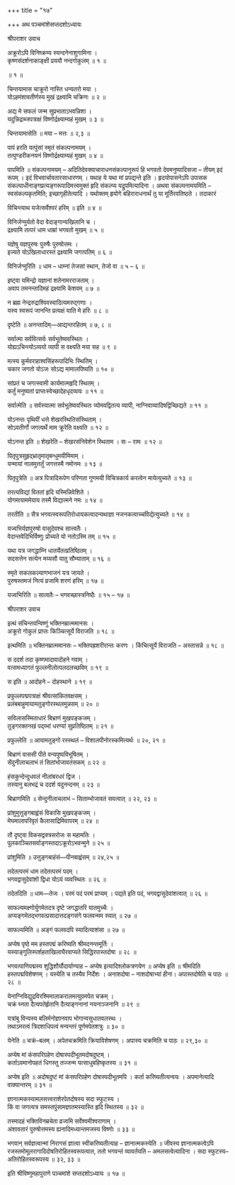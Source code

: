 +++
title = "१७"

+++
अथ पञ्चमांशेसप्तदशोऽध्यायः

श्रीपराशर उवाच

अक्रूरोऽपि विनिष्क्रम्य स्यन्दनेनाशुगामिना ।  
कृष्णसंदर्शनाकाङ्क्षी प्रययौ नन्दगोकुलम् ॥ १ ॥

॥ १ ॥

चिन्तयामास चाक्रूरो नास्ति धन्यतरो मया ।  
योऽहमंशावतीर्णस्य मुखं द्रक्ष्यामि चक्रिणः ॥ २ ॥

अद्य मे सफलं जन्म सुप्रभाताऽभवन्निशा ।  
यदुन्निद्राब्जपत्राक्षं विष्णोर्द्रक्ष्याम्यहं मुखम् ॥ ३ ॥

चिन्तयामासेति ॥ मया – मत्तः ॥ २,३ ॥

पापं हरति यत्पुंसां स्मृतं संकल्पनामयम् ।  
तत्पुण्डरीकनयनं विष्णोर्द्रक्ष्याम्यहं मुखम् ॥ ४ ॥

पापमिति ॥ संकल्पनामयम् – अदितिदेवक्याचाराधनसंकल्पानुरूपं हि भगवतो देवमनुष्यादिसजा – तीयम् इदं रूपम् । इदं विभवार्चावतारसाधारणम् । यथाह ये यथा मां प्रपद्यन्ते इति । हृदयोपासनेऽपि उपासक संकल्पाधीनाङ्गप्रत्यङ्गरूपादिमत्त्वमुक्तं हृदि संकल्प्य यद्रूपमित्यादिना । अथवा संकल्पनामयमिति – स्वसंकल्पकृतमिति; इच्छागृहीतेत्यादि । यथोक्तम् हृयोगे बहिराराधनार्थं तु या मूर्तिरवतिष्ठते । तदाकारं

विचिन्त्याथ यजेत्सर्वेश्वरं हरिम् ॥ इति ॥ ४ ॥

विनिर्जग्मुर्यतो वेदा वेदाङ्गान्यखिलानि च ।  
द्रक्ष्यामि तत्परं धाम धाम्रां भगवतो मुखम् ॥ ५ ॥

यज्ञेषु यज्ञपुरुषः पुरुषैः पुरुषोत्तमः ।  
इज्यते योऽखिलाधारस्तं द्रक्ष्यामि जगत्पतिम् ॥ ६ ॥

विनिर्जग्मुरिति ॥ धाम – धाम्नां तेजसां स्थान, तेजो वा ॥ ५ – ६ ॥

इष्ट्वा यमिन्द्रो यज्ञानां शतेनामरराजताम् ।  
अवाप तमनन्तादिमहं द्रक्ष्यामि केशवम् ॥ ७ ॥

न ब्रह्म नेन्द्ररुद्राश्विवस्वादित्यमरुद्गणाः ।  
यस्य स्वरूपं जानन्ति प्रत्यक्षं याति मे हरिः ॥ ८ ॥

दृष्टेति ॥ अनन्तादिम्—आद्यन्तरहितम् ॥ ७, ८ ॥

सर्वात्मा सर्ववित्सर्वः सर्वभूतेष्ववस्थितः ।  
योह्यऽचिन्त्योऽव्ययो व्यापी स वक्ष्यति मया सह ॥ ९ ॥

मत्स्य कूर्मवराहाश्वसिंहरूपादिभिः स्थितिम् ।  
चकार जगतो योऽजः सोऽद्य मामालपिष्यति ॥ १० ॥

सांप्रतं च जगत्स्वामी कार्यमात्महृदि स्थितम् ।  
कर्तुं मनुष्यतां प्राप्तःस्वेच्छादेहधृदव्ययः ॥ ११ ॥

सर्वात्मेति ॥ सर्वस्यात्मा सर्वभूतेष्ववस्थितः व्योमवद्वितत्य व्यापी, नाग्निवाय्वादिषद्विच्छिद्यते ॥ ११ ॥

योऽनन्तः पृथिवीं धत्ते शेखरस्थितिसंस्थिताम् ।  
सोऽवतीर्णो जगत्यर्थे माम क्रूरेति वक्ष्यति ॥ १२ ॥

योऽनन्त इति ॥ शेखरेति – शेखरसंनिवेशेन स्थिताम । सः – रामः ॥ १२ ॥

पितृपुत्रसुहृद्भ्रातृमातृबन्धुमयीमिमाम् ।  
यन्मायां नालमुत्तर्तुं जगत्तस्मै नमोनमः ॥ १३ ॥

पितृपुत्रेति ॥ अत्र पित्रादिरूपेण परिणता गुणमयी विचित्रकार्य करत्वेन मायेत्युच्यते ॥ १३ ॥

तरत्यविद्यां विततां हृदि यस्मिन्निवेशिते ।  
योगमायाममेयाय तस्मै विद्यात्मने नमः ॥ १४ ॥

तरतीति ॥ सैत्र भगवत्स्वरूपतिरोधायकत्वादन्यथाज्ञा नजनकत्वाच्चविद्येत्युच्यते ॥ १४ ॥

यज्वभिर्यज्ञपुरुषो वासुदेवश्च सात्त्वतैः ।  
वेदान्तवेदिभिर्विष्णुः प्रोच्यते यो नतोऽस्मि तम् ॥ १५ ॥

यथा यत्र जगद्धाम्नि धातर्येतत्प्रतिष्ठितम् ।  
सदसत्तेन सत्येन मय्यसौ यातु सौम्याताम् ॥ १६ ॥

स्मृते सकलकल्याणभाजनं यत्र जायते ।  
पुरुषस्तमजं नित्यं व्रजामि शरणं हरिम् ॥ १७ ॥

यज्वभिरिति ॥ सात्वतैः – भगवच्छास्त्रनिष्ठैः ॥ १५ – १७ ॥

श्रीपराशर उवाच

इत्थं संचिन्तयन्विष्णुं भक्तिनम्रात्ममानसः ।  
अक्रूरो गोकुलं प्राप्तः किञ्चित्सूर्ये विराजति ॥ १८ ॥

इत्थमिति ॥ भक्तिनम्रात्ममानसः – भक्तिपह्रशरीरान्तः करणः । किंचित्सूर्ये विराजति – अस्तासन्ने ॥ १८ ॥

स ददर्श तदा कृष्णमादावादोहने गवाम् ।  
वत्समध्यागतं फुल्लनीलोत्पलदलच्छविम् ॥ १९ ॥

स इति ॥ आदोहने – दोहस्थाने ॥ १९ ॥

प्रफुल्लपद्मपत्राक्षं श्रीवत्सांकितवक्षसम् ।  
प्रलंबबाहुमायामतुङ्गोरस्थलमुन्नसम् ॥ २० ॥

सविलासस्मिताधारं बिभ्राणं मुखपङ्कजम् ।  
तुङ्गरक्तनखं पद्य्भां धरण्यां सुप्रतिष्ठितम् ॥ २१ ॥

प्रफुल्लेति ॥ आयामतुङ्गो रस्स्थलं – विशालपीनोरस्कमित्यर्थः ॥ २०, २१ ॥

बिभ्राणं वाससी पीते वन्यपुष्पविभूषितम् ।  
सेंदुनीलाचलाभं तं सितांभोजावतंसकम् ॥ २२ ॥

हंसकुन्देन्दुधवलं नीलांबरधरं द्विज ।  
तस्यानु बलभद्रं च ददर्श यदुनन्दनम् ॥ २३ ॥

बिभ्राणमिति ॥ सेन्दुनीलाचलाभं – सिताम्भोजावतं सवत्वात् ॥ २२, २३ ॥

प्रांशुमुत्तुङ्गबाह्वंसं विकासि मुखपङ्कजम् ।  
मेघमालापरिवृतं कैलासाद्रिमिवापरम् ॥ २४ ॥

तौ दृष्ट्वा विकसद्वक्त्रसरोजः स महामतिः ।  
पुलकाञ्चितसर्वाङ्गस्तदाऽक्रूरोऽभवन्मुने ॥ २५ ॥

प्रांशुमिति ॥ उत्तुङ्गबाहंसं—पीनबाह्वंसम् ॥ २४,२५ ॥

तदेतत्परमं धाम तदेतत्परमं पदम् ।  
भगवद्वासुदेवांशो द्विधा योऽयं व्यवस्थितः ॥ २६ ॥

तदेतदिति ॥ धाम—तेजः । परमं पदं परमं प्राप्यम् । पद्यते इति पदं, भगवद्वासुदेवांशत्वात् ॥ २६ ॥

साफल्यमक्ष्णोर्युगमेतदत्र दृष्टे जगद्धातरि यातमुच्चैः ।  
अप्यङ्गमेतद्भगवत्प्रसादात्तदङ्गसंगे फलवन्मम स्यात् ॥ २७ ॥

साफल्यमिति ॥ अङ्गं फलवदपि स्यादित्याशंसा ॥ २७ ॥

अप्येष पृष्ठे मम हस्तपद्मं करिष्यति श्रीमदनन्तमूर्तिः ।  
यस्याङ्गुलिस्पर्शहताखिलाघैरवाप्यते सिद्धिरपास्तदोषा ॥ २८ ॥

भगवत्पाणिपद्मस्य शुद्धिशौर्यौदार्याण्याह – अप्येष इत्यादिश्लोकत्रणयेण ॥ अप्येष इति ॥ श्रीमदिति हस्तपद्मविशेषणम् । यस्येति च तस्यैव निर्देशः । अनाशदोषा – नाशदोषाभ्यां हीना। अपास्तदोषेति च पाठः ॥ २८ ॥

येनाग्निविद्युद्रविरश्मिमालाकरालमत्युग्रमपेत चक्रम् ।  
चक्रं घ्नता दैत्यपतेर्हृतानि दैत्याङ्गनानां नयनाञ्जनानि ॥ २९ ॥

यत्रांबु विन्यस्य बलिर्मनोज्ञानवाप भोगान्वसुधातवलस्थः ।  
तथाऽमरत्वं त्रिदशाधिपत्वं मन्वन्तरं पूर्णमपेतशत्रुः ॥ ३० ॥

येनेति ॥ चक्रं–बलम् । अपेतचक्रमिति क्रियाविशेषणम् । अपास्य चक्रमिति च पाठः ॥ २९,३० ॥

अप्येष मां कंसपरिग्रहेण दोषास्पदीभूतमदोषदुष्टम् ।  
कर्ताऽवमानोपहतं धिगस्तु तज्जन्म यत्साधुबहिष्कृतस्य ॥ ३१ ॥

अप्येष इति ॥ अदोषदुष्टं मां कंसपरिग्रहेण दोषास्पदीभूतमपि । कर्ता करिष्यतीत्यन्वयः । अपमानेत्यादि वाक्यान्तरम् ॥ ३१ ॥

ज्ञानात्मकस्यामलसत्त्वराशेरपेतदोषस्य सदा स्फुटस्य ।  
किं वा जगत्यत्र समस्तपुंसामज्ञातमस्यास्ति हृदि स्थितस्य ॥ ३२ ॥

तस्मादहं भक्तिविनम्रचेता व्रजामि सर्वेश्वमीश्वराणाम् ।  
अंशावतारं पुरुषोत्तमस्य ह्यनादिमध्यान्तमजस्य विष्णोः ॥ ३३ ॥

भगवान् सर्वज्ञत्वान्मां निरागसं ज्ञात्वा स्वीकरिष्यतीत्याह – ज्ञानात्मकस्येति ॥ जीवस्य ज्ञानात्मकत्वेऽपि रजस्तमोमूलरागादिदोषतिरोहितस्वरूपत्वात, ततो भगवन्तं व्यावर्तयति – अमलसत्वेत्यादिना । सदा स्फुटस्य–अतिरोहितस्वरूपस्य ॥ ३२, ३३ ॥

इति श्रीविष्णुमहापुराणे पञ्चमांशे सप्तदशोऽध्यायः ॥ १७ ॥
